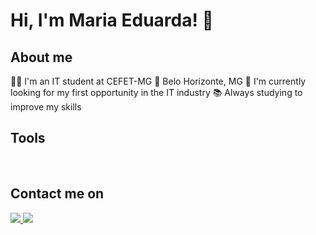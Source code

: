 # Hi, I'm Maria Eduarda! 👋

## About me
👩‍💻 I'm an IT student at CEFET-MG
📍 Belo Horizonte, MG
🔎 I'm currently looking for my first opportunity in the IT industry
📚 Always studying to improve my skills

## Tools
<img width="5rem" src="https://cdn.jsdelivr.net/gh/devicons/devicon/icons/html5/html5-original-wordmark.svg" />
<img width="5rem" src="https://cdn.jsdelivr.net/gh/devicons/devicon/icons/css3/css3-original-wordmark.svg" />
<img width="5rem"src="https://cdn.jsdelivr.net/gh/devicons/devicon/icons/javascript/javascript-original.svg" />
<img width="5rem" src="https://cdn.jsdelivr.net/gh/devicons/devicon/icons/java/java-original-wordmark.svg" />
<img width="5rem" src="https://cdn.jsdelivr.net/gh/devicons/devicon/icons/python/python-original-wordmark.svg" />
<img width="5rem" src="https://cdn.jsdelivr.net/gh/devicons/devicon/icons/django/django-original.svg" />
<img width="5rem" src="https://cdn.jsdelivr.net/gh/devicons/devicon/icons/c/c-original.svg" />
<img width="5rem" src="https://cdn.jsdelivr.net/gh/devicons/devicon/icons/php/php-original.svg" />
<img width="5rem" src="https://cdn.jsdelivr.net/gh/devicons/devicon/icons/postgresql/postgresql-original-wordmark.svg" />

## Contact me on
<a href="mailto:mariacarmonabanhos@gmail.com" alt="gmail" target="_blank">
  <img src="https://img.shields.io/badge/Gmail-D14836?style=for-the-badge&logo=gmail&logoColor=white" />
</a>
<a href="https://www.linkedin.com/in/maria-carmona-banhos/" alt="linkedin" target="_blank">
  <img src="https://img.shields.io/badge/LinkedIn-0077B5?style=for-the-badge&logo=linkedin&logoColor=white" />
</a>
